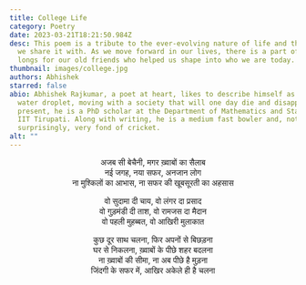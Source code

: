 ```yaml
---
title: College Life
category: Poetry
date: 2023-03-21T18:21:50.984Z
desc: This poem is a tribute to the ever-evolving nature of life and the people
  we share it with. As we move forward in our lives, there is a part of us that
  longs for our old friends who helped us shape into who we are today.
thumbnail: images/college.jpg
authors: Abhishek
starred: false
abio: Abhishek Rajkumar, a poet at heart, likes to describe himself as a mere
  water droplet, moving with a society that will one day die and disappear. At
  present, he is a PhD scholar at the Department of Mathematics and Statistics,
  IIT Tirupati. Along with writing, he is a medium fast bowler and, not
  surprisingly, very fond of cricket.
alt: ""
---
```

<p style="text-align: center; align: center;">
अजब सी बेचैनी, मगर ख़्वाबों का सैलाब <br>
नई जगह, नया सफर, अनजान लोग <br>
ना मुश्किलों का आभास, ना सफर की खूबसूरती का अहसास <br>
</p>

<p style="text-align: center; align: center;">
वो सुदामा दी चाय, वो लंगर दा प्रसाद <br>
वो गुड़मंडी दी ताश, वो रामजस दा मैदान <br>
वो पहली मुहब्बत, वो आखिरी मुलाकात <br>
</p>

<p style="text-align: center; align: center;">
कुछ दूर साथ चलना, फिर अपनों से बिछड़ना <br>
घर से निकलना, ख़्वाबों के पीछे शहर बदलना <br>
ना ख़्वाबों की सीमा, ना अब पीछे है मुड़ना <br>
जिंदगी के सफर में, आखिर अकेले ही है चलना <br>
</p>